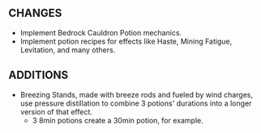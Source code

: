 ## CHANGES

- Implement Bedrock Cauldron Potion mechanics.
- Implement potion recipes for effects like Haste, Mining Fatigue, Levitation, and many others.
## ADDITIONS

- Breezing Stands, made with breeze rods and fueled by wind charges, use pressure distillation to combine 3 potions' durations into a longer version of that effect.
	- 3 8min potions create a 30min potion, for example.